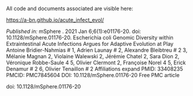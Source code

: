 All code and documents associated are visible here:

https://a-bn.github.io/acute_infect_evol/

_Published in:_
mSphere . 2021 Jan 6;6(1):e01176-20. doi: 10.1128/mSphere.01176-20. 
Escherichia coli Genomic Diversity within Extraintestinal Acute Infections Argues for Adaptive Evolution at Play
Antoine Bridier-Nahmias # 1, Adrien Launay # 2, Alexandre Bleibtreu # 2 3, Mélanie Magnan 2, Violaine Walewski 2, Jérémie Chatel 2, Sara Dion 2, Véronique Robbe-Saule 4 5, Olivier Clermont 2, Françoise Norel 4 5, Erick Denamur # 2 6, Olivier Tenaillon # 2
Affiliations expand
PMID: 33408235 PMCID: PMC7845604 DOI: 10.1128/mSphere.01176-20 
Free PMC article



doi: 10.1128/mSphere.01176-20
